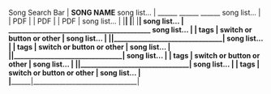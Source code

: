 Song Search Bar |  **SONG NAME**
song list...    |       ______      ______      ______
song list...    |      | PDF  |    | PDF  |    | PDF  |
song list...    |      |______|    |______|    |______|
song list...    |   __________________________________________
song list...    |  |  tags    |    switch or button or other   |
song list...    |  |__________|________________________________|
song list...    |  |  tags    |    switch or button or other   |
song list...    |  |__________|________________________________|
song list...    |  |  tags    |    switch or button or other   |
song list...    |  |__________|________________________________|
song list...    |  |  tags    |    switch or button or other   |
song list...    |  |__________|________________________________|
